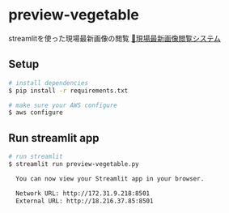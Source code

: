 # preview-vegetable
streamlitを使った現場最新画像の閲覧
[🍅現場最新画像閲覧システム](http://18.216.37.85:8501)

## Setup

```bash
# install dependencies
$ pip install -r requirements.txt

# make sure your AWS configure
$ aws configure
```

## Run streamlit app

```bash
# run streamlit
$ streamlit run preview-vegetable.py

  You can now view your Streamlit app in your browser.

  Network URL: http://172.31.9.218:8501
  External URL: http://18.216.37.85:8501
```

